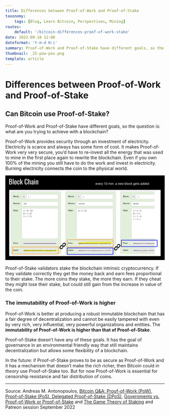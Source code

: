 ```yaml
---
title: Differences between Proof-of-Work and Proof-of-Stake
taxonomy:
    tags: [Blog, Learn Bitcoin, Perspectives, Mining]
routes:
    default: '/bitcoin-differences-proof-of-work-stake'
date: 2022-09-18 12:00
dateformat: 'Y-m-d H:i'
summary: Proof-of-Work and Proof-of-Stake have different goals, so the question is: what are you trying to achieve with a blockchain?
thumbnail: _25-pow-pos.png
template: article
---
```


# Differences between Proof-of-Work and Proof-of-Stake
## Can Bitcoin use Proof-of-Stake?

Proof-of-Work and Proof-of-Stake have different goals, so the question is: what are you trying to achieve with a blockchain? 

Proof-of-Work provides security through an investment of electricity. Electricity is scarce and always has some form of cost. It makes Proof-of-Work very very secure, you’d have to re-invest all the energy that was used to mine in the first place again to rewrite the blockchain. Even if you own 100% of the mining you still have to do the work and invest in electricity. Burning electricity connects the coin to the physical world.

![Blocks are chained together and store transactions in the chronologically correct order - Satoshi Nakamoto called it time chain, Source: Anita Posch, representation of a block chain](_25-pow-pos.png)

Proof-of-Stake validators stake the blockchain intrinsic cryptocurrency. If they validate correctly they get the money back and earn fees proportional to their stake. The more coins they stake, the more they earn. If they cheat they might lose their stake, but could still gain from the increase in value of the coin.

### The immutability of Proof-of-Work is higher
Proof-of-Work is better at producing a robust immutable blockchain that has a fair degree of decentralization and cannot be easily tampered with even by very rich, very influential, very powerful organizations and entities. The **immutability of Proof-of-Work is higher than that of Proof-of-Stake**. 

Proof-of-Stake doesn’t have any of these goals. It has the goal of governance in an environmental friendly way that still maintains decentralization but allows some flexibility of a blockchain. 

In the future: if Proof-of-Stake proves to be as secure as Proof-of-Work and it has a mechanism that doesn’t make the rich richer, then Bitcoin could _in theory_ use Proof-of-Stake too. But for now Proof-of-Work is essential for censorship resistance and fair distribution of coins.

---
<span style="color:font-size:5px">Source: Andreas M. Antonopoulos, <a href="https://www.youtube.com/watch?v=3W_3AQrQEOM">Bitcoin Q&A: Proof-of-Work (PoW), Proof-of-Stake (PoS), Delegated Proof-of-Stake (DPoS)</a>, <a href="https://www.youtube.com/watch?v=qrwgYDAoZV0">Governments vs. Proof-of-Work or Proof-of-Stake</a> and <a href="https://www.youtube.com/watch?v=MHYS0xgZ9dQ">The Game Theory of Staking</a> and Patreon session September 2022
</span>
